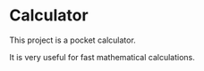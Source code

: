 # Calculator

This project is a pocket calculator.

It is very useful for fast mathematical calculations.
